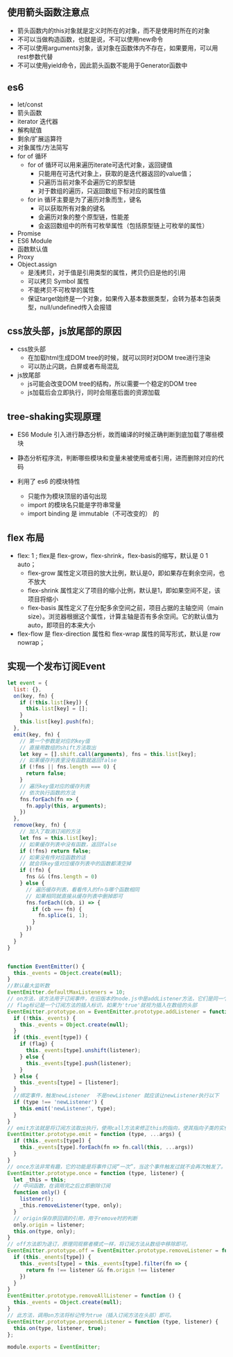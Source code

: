 ## 使用箭头函数注意点
- 箭头函数内的this对象就是定义时所在的对象，而不是使用时所在的对象
- 不可以当做构造函数，也就是说，不可以使用new命令
- 不可以使用arguments对象，该对象在函数体内不存在，如果要用，可以用rest参数代替
- 不可以使用yield命令，因此箭头函数不能用于Generator函数中

## es6
- let/const
- 箭头函数
- iterator 迭代器
- 解构赋值
- 剩余/扩展运算符
- 对象属性/方法简写
- for of 循环
  - for of 循环可以用来遍历iterate可迭代对象，返回键值
    - 只能用在可迭代对象上，获取的是迭代器返回的value值； 
    - 只遍历当前对象不会遍历它的原型链
    - 对于数组的遍历，只返回数组下标对应的属性值
  - for in 循环主要是为了遍历对象而生，键名
    - 可以获取所有对象的键名
    - 会遍历对象的整个原型链，性能差
    - 会返回数组中的所有可枚举属性（包括原型链上可枚举的属性）
- Promise
- ES6 Module
- 函数默认值
- Proxy
- Object.assign
  - 是浅拷贝，对于值是引用类型的属性，拷贝仍旧是他的引用
  - 可以拷贝 Symbol 属性
  - 不能拷贝不可枚举的属性
  - 保证target始终是一个对象，如果传入基本数据类型，会转为基本包装类型，null/undefined传入会报错


## css放头部，js放尾部的原因
- css放头部
  - 在加载html生成DOM tree的时候，就可以同时对DOM tree进行渲染
  - 可以防止闪跳，白屏或者布局混乱
- js放尾部
  - js可能会改变DOM tree的结构，所以需要一个稳定的DOM tree
  - js加载后会立即执行，同时会阻塞后面的资源加载

## tree-shaking实现原理
  - ES6 Module 引入进行静态分析，故而编译的时候正确判断到底加载了哪些模块
  - 静态分析程序流，判断哪些模块和变量未被使用或者引用，进而删除对应的代码

  - 利用了 es6 的模块特性
    - 只能作为模块顶层的语句出现
    - import 的模块名只能是字符串常量
    - import binding 是 immutable（不可改变的） 的

## flex 布局
  - flex: 1 ; flex是 flex-grow，flex-shrink，flex-basis的缩写，默认是 0 1 auto；
    - flex-grow 属性定义项目的放大比例，默认是0，即如果存在剩余空间，也不放大
    - flex-shrink 属性定义了项目的缩小比例，默认是1，即如果空间不足，该项目将缩小
    - flex-basis 属性定义了在分配多余空间之前，项目占据的主轴空间（main size）。浏览器根据这个属性，计算主轴是否有多余空间。它的默认值为auto，即项目的本来大小
  - flex-flow 是 flex-direction 属性和 flex-wrap 属性的简写形式，默认是 row nowrap；

## 实现一个发布订阅Event
```javascript
let event = {
  list: {},
  on(key, fn) {
    if (!this.list[key]) {
      this.list[key] = [];
    }
    this.list[key].push(fn);
  },
  emit(key, fn) {
    // 第一个参数是对应的key值
    // 直接用数组的shift方法取出
    let key = [].shift.call(arguments), fns = this.list[key];
    // 如果缓存列表里没有函数就返回false
    if (!fns || fns.length === 0) {
      return false;
    }
    // 遍历key值对应的缓存列表
    // 依次执行函数的方法
    fns.forEach(fn => {
      fn.apply(this, arguments);
    })
  },
  remove(key, fn) {
    // 加入了取消订阅的方法
    let fns = this.list[key];
    // 如果缓存列表中没有函数，返回false
    if (!fns) return false;
    // 如果没有传对应函数的话
    // 就会将key值对应缓存列表中的函数都清空掉
    if (!fn) {
      fns && (fns.length = 0)
    } else {
      // 遍历缓存列表，看看传入的fn与哪个函数相同
      // 如果相同就直接从缓存列表中删掉即可
      fns.forEach((cb, i) => {
        if (cb === fn) {
          fn.splice(i, 1);
        }
      })
    }
  }
}

```

```javascript

function EventEmitter() {
  this._events = Object.create(null);
}
//默认最大监听数
EventEmitter.defaultMaxListeners = 10;
// on方法，该方法用于订阅事件，在旧版本的node.js中是addListener方法，它们是同一个函数
// flag标记是一个订阅方法的插入标识，如果为'true'就视为插入在数组的头部
EventEmitter.prototype.on = EventEmitter.prototype.addListener = function(type, listener, flag) {
  if (!this._events) {
    this._events = Object.create(null);
  }
  if (this._event[type]) {
    if (flag) {
      this._events[type].unshift(listener);
    } else {
      this._events[type].push(listener);
    }
  } else {
    this._events[type] = [listener];
  }
  //绑定事件，触发newListener  不是newListener 就应该让newListener执行以下
  if (type !== 'newListener') {
    this.emit('newListener', type);
  }
}
// emit方法就是将订阅方法取出执行，使用call方法来修正this的指向，使其指向子类的实例。
EventEmitter.prototype.emit = function (type, ...args) {
  if (this._events[type]) {
    this._events[type].forEach(fn => fn.call(this, ...args))
  }
}
// once方法非常有趣，它的功能是将事件订阅“一次”，当这个事件触发过就不会再次触发了。其原理是将订阅的方法再包裹一层函数，在执行后将此函数移除即可
EventEmitter.prototype.once = function (type, listener) {
  let _this = this;
  // 中间函数，在调用完之后立即删除订阅
  function only() {
    listener();
    _this.removeListener(type, only);
  }
  // origin保存原回调的引用，用于remove时的判断
  only.origin = listener;
  this.on(type, only);
}
// off方法即为退订，原理同观察者模式一样，将订阅方法从数组中移除即可。
EventEmitter.prototype.off = EventEmitter.prototype.removeListener = function(type, listener) {
  if (this._enents[type]) {
    this._events[type] = this._events[type].filter(fn => {
      return fn !== listener && fn.origin !== listener
    })
  }
}
EventEmitter.prototype.removeAllListener = function () {
  this._events = Object.create(null);
}
// 此方法，调用on方法将标记传为true（插入订阅方法在头部）即可。
EventEmitter.prototype.prependListener = function (type, listener) {
  this.on(type, listener, true);
};

module.exports = EventEmitter;

```
